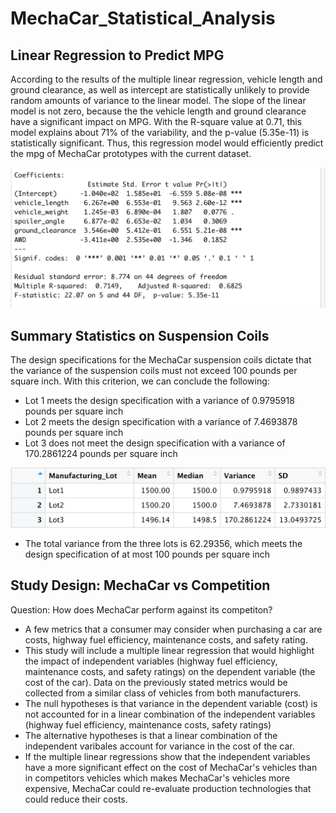 # MechaCar_Statistical_Analysis

## Linear Regression to Predict MPG
 According to the results of the multiple linear regression, vehicle length and ground clearance, as well as intercept are statistically unlikely to provide random amounts of variance to the linear model. The slope of the linear model is not zero, because the the vehicle length and ground clearance have a significant impact on MPG.
 With the R-square value at 0.71, this model explains about 71% of the variability, and the p-value (5.35e-11) is statistically significant. Thus, this regression model would efficiently predict the mpg of MechaCar prototypes with the current dataset. 


![MLR_results.png](MLR_results.png)

## Summary Statistics on Suspension Coils 
The design specifications for the MechaCar suspension coils dictate that the variance of the suspension coils must not exceed 100 pounds per square inch. With this criterion, we can conclude the following: 
 - Lot 1 meets the design specification with a variance of 0.9795918 pounds per square inch 
 - Lot 2 meets the design specification with a variance of 7.4693878 pounds per square inch 
 - Lot 3 does not meet the design specification with a variance of 170.2861224 pounds per square inch
 
 ![Images/lot_summary.png](Images/lot_summary.png)
 
 
 - The total variance from the three lots is 62.29356, which meets the design specification of at most 100 pounds per square inch 

## Study Design: MechaCar vs Competition 
Question: How does MechaCar perform against its competiton? 
 - A few metrics that a consumer may consider when purchasing a car are costs, highway fuel efficiency, maintenance costs, and safety rating. 
 - This study will include a multiple linear regression that would highlight the impact of independent variables (highway fuel efficiency, maintenance costs, and safety ratings) on the dependent variable (the cost of the car). Data on the previously stated metrics would be collected from a similar class of vehicles from both manufacturers. 
 - The null hypotheses is that variance in the dependent variable (cost) is not accounted for in a linear combination of the independent variables (highway fuel efficiency, maintenance costs, safety ratings)
 - The alternative hypotheses is that a linear combination of the independent varibales account for variance in the cost of the car. 
 - If the multiple linear regressions show that the independent variables have a more significant effect on the cost of MechaCar's vehicles than in competitors vehicles which makes MechaCar's vehicles more expensive, MechaCar could re-evaluate production technologies that could reduce their costs. 
